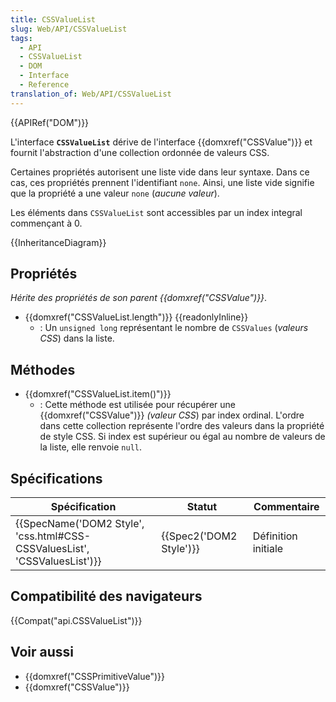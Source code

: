 ```yaml
---
title: CSSValueList
slug: Web/API/CSSValueList
tags:
  - API
  - CSSValueList
  - DOM
  - Interface
  - Reference
translation_of: Web/API/CSSValueList
---
```

{{APIRef("DOM")}}

L'interface **`CSSValueList`** dérive de l'interface {{domxref("CSSValue")}} et fournit l'abstraction d'une collection ordonnée de valeurs CSS.

Certaines propriétés autorisent une liste vide dans leur syntaxe. Dans ce cas, ces propriétés prennent l'identifiant `none`. Ainsi, une liste vide signifie que la propriété a une valeur `none` (_aucune valeur_).

Les éléments dans `CSSValueList` sont accessibles par un index integral commençant à 0.

{{InheritanceDiagram}}

## Propriétés

_Hérite des propriétés de son parent {{domxref("CSSValue")}}_.

- {{domxref("CSSValueList.length")}} {{readonlyInline}}
  - : Un `unsigned long` représentant le nombre de `CSSValues` (_valeurs CSS_) dans la liste.

## Méthodes

- {{domxref("CSSValueList.item()")}}
  - : Cette méthode est utilisée pour  récupérer une {{domxref("CSSValue")}} _(valeur CSS_) par index ordinal. L'ordre dans cette collection représente l'ordre des valeurs dans la propriété de style CSS. Si index est supérieur ou égal au nombre de valeurs de la liste, elle renvoie `null`.

## Spécifications

| Spécification                                                                                    | Statut                           | Commentaire         |
| ------------------------------------------------------------------------------------------------ | -------------------------------- | ------------------- |
| {{SpecName('DOM2 Style', 'css.html#CSS-CSSValuesList', 'CSSValuesList')}} | {{Spec2('DOM2 Style')}} | Définition initiale |

## Compatibilité des navigateurs

{{Compat("api.CSSValueList")}}

## Voir aussi

- {{domxref("CSSPrimitiveValue")}}
- {{domxref("CSSValue")}}
